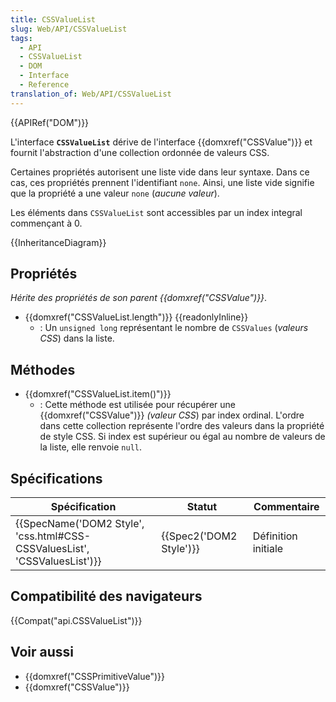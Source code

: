 ```yaml
---
title: CSSValueList
slug: Web/API/CSSValueList
tags:
  - API
  - CSSValueList
  - DOM
  - Interface
  - Reference
translation_of: Web/API/CSSValueList
---
```

{{APIRef("DOM")}}

L'interface **`CSSValueList`** dérive de l'interface {{domxref("CSSValue")}} et fournit l'abstraction d'une collection ordonnée de valeurs CSS.

Certaines propriétés autorisent une liste vide dans leur syntaxe. Dans ce cas, ces propriétés prennent l'identifiant `none`. Ainsi, une liste vide signifie que la propriété a une valeur `none` (_aucune valeur_).

Les éléments dans `CSSValueList` sont accessibles par un index integral commençant à 0.

{{InheritanceDiagram}}

## Propriétés

_Hérite des propriétés de son parent {{domxref("CSSValue")}}_.

- {{domxref("CSSValueList.length")}} {{readonlyInline}}
  - : Un `unsigned long` représentant le nombre de `CSSValues` (_valeurs CSS_) dans la liste.

## Méthodes

- {{domxref("CSSValueList.item()")}}
  - : Cette méthode est utilisée pour  récupérer une {{domxref("CSSValue")}} _(valeur CSS_) par index ordinal. L'ordre dans cette collection représente l'ordre des valeurs dans la propriété de style CSS. Si index est supérieur ou égal au nombre de valeurs de la liste, elle renvoie `null`.

## Spécifications

| Spécification                                                                                    | Statut                           | Commentaire         |
| ------------------------------------------------------------------------------------------------ | -------------------------------- | ------------------- |
| {{SpecName('DOM2 Style', 'css.html#CSS-CSSValuesList', 'CSSValuesList')}} | {{Spec2('DOM2 Style')}} | Définition initiale |

## Compatibilité des navigateurs

{{Compat("api.CSSValueList")}}

## Voir aussi

- {{domxref("CSSPrimitiveValue")}}
- {{domxref("CSSValue")}}
